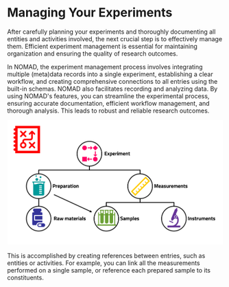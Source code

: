 # Managing Your Experiments

After carefully planning your experiments and thoroughly documenting all entities and activities involved, the next crucial step is to effectively manage them. Efficient experiment management is essential for maintaining organization and ensuring the quality of research outcomes.

In NOMAD, the experiment management process involves integrating multiple (meta)data records into a single experiment, establishing a clear workflow, and creating comprehensive connections to all entries using the built-in schemas. NOMAD also facilitates recording and analyzing data. By using NOMAD's features, you can streamline the experimental process, ensuring accurate documentation, efficient workflow management, and thorough analysis. This leads to robust and reliable research outcomes.

<!-- 
- The word "workflow" in its english meaning has been used in the past 2 sections. Here the NOMAD specific workflow is meant.
- I suggest to use "(meta)data records" instead of "records", so that the reader is seeing less NOMAD specific terms. 
- entries can also be connected through custom schemas, therefore  removed "built-in".
 -->

<div style="text-align: center;">
    <img src="../images/overview/4.png" alt="." width="600">
</div>

This is accomplished by creating references between entries, such as entities or activities. For example, you can link all the measurements performed on a single sample, or reference each prepared sample to its constituents.